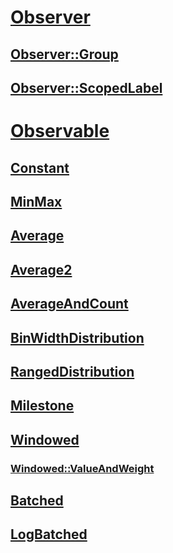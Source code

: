 # [Observer](observer.yml)
## [Observer::Group](observer/group.yml)
## [Observer::ScopedLabel](observer/scoped-label.yml)
# [Observable](observable.yml)
## [Constant](constant.yml)
## [MinMax](min-max.yml)
## [Average](average.yml)
## [Average2](average2.yml)
## [AverageAndCount](average-and-count.yml)
## [BinWidthDistribution](bin-width-distribution.yml)
## [RangedDistribution](ranged-distribution.yml)
## [Milestone](milestone.yml)
## [Windowed](windowed.yml)
### [Windowed::ValueAndWeight](windowed/value-and-weight.yml)
## [Batched](batched.yml)
## [LogBatched](log-batched.yml)
